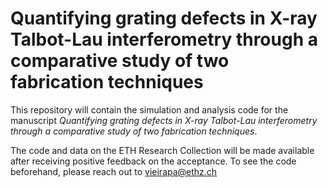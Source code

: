 # Quantifying grating defects in X-ray Talbot-Lau interferometry through a comparative study of two fabrication techniques

This repository will contain the simulation and analysis code for the manuscript 
*Quantifying grating defects in X-ray Talbot-Lau interferometry through a comparative study of two fabrication techniques*.

The code and data on the ETH Research Collection will be made available after receiving positive feedback on the acceptance. To see the code beforehand, please reach out to
vieirapa@ethz.ch
